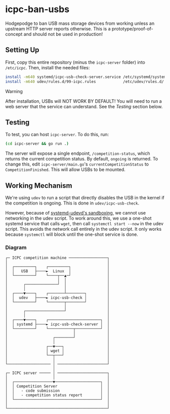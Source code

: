 # icpc-ban-usbs

Hodgepodge to ban USB mass storage devices from working unless an upstream HTTP
server reports otherwise. This is a prototype/proof-of-concept and should not
be used in production!

## Setting Up

First, copy this entire repository (minus the `icpc-server` folder) into
`/etc/icpc`.  Then, install the needed files:

```sh
install -m640 systemd/icpc-usb-check-server.service /etc/systemd/system/
install -m640 udev/rules.d/99-icpc.rules            /etc/udev/rules.d/
```

> [!WARNING]
> After installation, USBs will NOT WORK BY DEFAULT! You will need to run a web
> server that the service can understand. See the *Testing* section below.

## Testing

To test, you can host `icpc-server`. To do this, run:

```sh
(cd icpc-server && go run .)
```

The server will expose a single endpoint, `/competition-status`, which returns
the current competition status. By default, `ongoing` is returned. To change
this, edit `icpc-server/main.go`'s `currentCompetitionStatus` to
`CompetitionFinished`. This will allow USBs to be mounted.

## Working Mechanism

We're using `udev` to run a script that directly disables the USB in the kernel
if the competition is ongoing. This is done in `udev/icpc-usb-check`.

However, because of [systemd-udevd's sandboxing](https://sandboxdb.org/service/systemd-udevd.service.html),
we cannot use networking in the udev script. To work around this, we use a
one-shot systemd service that calls `wget`, then call `systemctl start --now`
in the udev script. This avoids the network call entirely in the udev script.
It only works because `systemctl` will block until the one-shot service is
done.

### Diagram

```
┌─ ICPC competition machine ─────────────────┐
│                                            │
│  ┌─────────┐    ┌─────────┐                │
│  │   USB   ├────►  Linux  │                │
│  └─────────┘    └────┬──▲─┘                │
│                      │  │                  │
│       ┌──────────────┘  │                  │
│       │                 │                  │
│  ┌────▼────┐    ┌───────┴────────┐         │
│  │  udev   ├────► icpc-usb-check │         │
│  └─────────┘    └───────┬────────┘         │
│                         │                  │
│       ┌─────────────────┘                  │
│       │                                    │
│  ┌────▼────┐    ┌───────────────────────┐  │
│  │ systemd ├────► icpc-usb-check-server │  │
│  └─────────┘    └───────────┬───────────┘  │
│                             │              │
│                    ┌────────┘              │
│                    │                       │
│                 ┌──▼───┐                   │
│                 │ wget │                   │
│                 └──┬───┘                   │
│                    │                       │
└─────────────────── │ ──────────────────────┘
                     │
┌─ ICPC server ───── │ ──────────────────────┐
│                    │                       │
│  ┌─────────────────▼────────────────────┐  │
│  │ Competition Server                   │  │
│  │   - code submission                  │  │
│  │   - competition status report        │  │
│  └──────────────────────────────────────┘  │
│                                            │
└────────────────────────────────────────────┘
```
